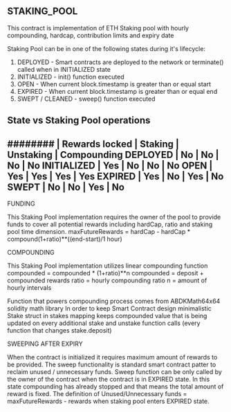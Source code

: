 STAKING_POOL
------------

This contract is implementation of ETH Staking pool with hourly compounding, hardcap, contribution limits and expiry date

Staking Pool can be in one of the following states during it's lifecycle:
1. DEPLOYED - Smart contracts are deployed to the network or terminate() called when in INITIALIZED state
2. INITIALIZED - init() function executed
3. OPEN - When current block.timestamp is greater than or equal start
4. EXPIRED - When current block.timestamp is greater than or equal end
5. SWEPT / CLEANED - sweep() function executed

State vs Staking Pool operations
------------------------------------------------------------------------
########    | Rewards locked | Staking | Unstaking | Compounding 
DEPLOYED    |   No           |  No     |    No     |    No 
INITIALIZED |   Yes          |  No     |    No     |    No
OPEN        |   Yes          |  Yes    |    Yes    |    Yes
EXPIRED     |   Yes          |  No     |    Yes    |    No
SWEPT       |   No           |  No     |    Yes    |    No
------------------------------------------------------------------------


FUNDING

This Staking Pool implementation requires the owner of the pool to provide funds to cover all potential rewards including hardCap, ratio and staking pool time dimension.
    maxFutureRewards = hardCap - hardCap * compound(1+ratio)**((end-start)/1 hour)


COMPOUNDING

This Staking Pool implementation utilizes linear compounding function
    compounded = compounded * (1+ratio)**n
        compounded = deposit + compounded rewards
        ratio = hourly compounding ratio
        n = amount of hourly intervals

Function that powers compounding process comes from ABDKMath64x64 solidity math library
In order to keep Smart Contract design minimalistic Stake struct in stakes mapping keeps compounded value that is being updated on every additional stake and unstake function calls (every function that changes stake.deposit)


SWEEPING AFTER EXPIRY

When the contract is initialized it requires maximum amount of rewards to be provided. 
The sweep functionality is standard smart contract patter to reclaim unused / unnecessary funds.
Sweep function can be only called by the owner of the contract when the contract is in EXPIRED state.
In this state compounding has already stopped and that means the total amount of reward is fixed.
The definition of Unused/Unnecessary funds = maxFutureRewards - rewards when staking pool enters EXPIRED state.
